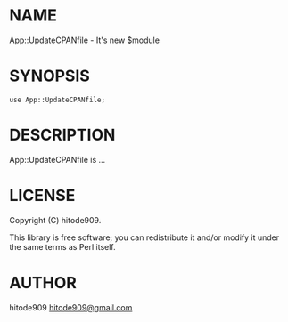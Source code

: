 # NAME

App::UpdateCPANfile - It's new $module

# SYNOPSIS

    use App::UpdateCPANfile;

# DESCRIPTION

App::UpdateCPANfile is ...

# LICENSE

Copyright (C) hitode909.

This library is free software; you can redistribute it and/or modify
it under the same terms as Perl itself.

# AUTHOR

hitode909 <hitode909@gmail.com>
